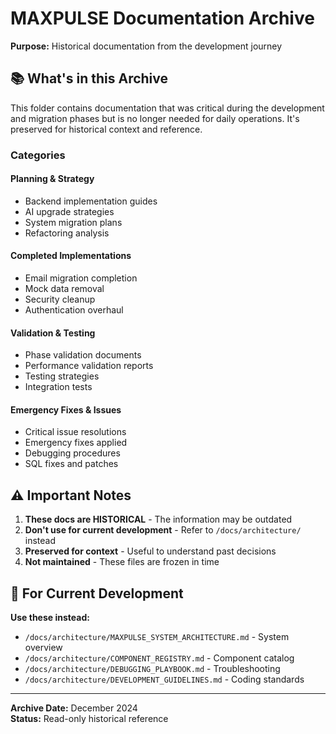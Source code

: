 # MAXPULSE Documentation Archive

**Purpose:** Historical documentation from the development journey

## 📚 **What's in this Archive**

This folder contains documentation that was critical during the development and migration phases but is no longer needed for daily operations. It's preserved for historical context and reference.

### **Categories**

#### **Planning & Strategy**
- Backend implementation guides
- AI upgrade strategies
- System migration plans
- Refactoring analysis

#### **Completed Implementations**
- Email migration completion
- Mock data removal
- Security cleanup
- Authentication overhaul

#### **Validation & Testing**
- Phase validation documents
- Performance validation reports
- Testing strategies
- Integration tests

#### **Emergency Fixes & Issues**
- Critical issue resolutions
- Emergency fixes applied
- Debugging procedures
- SQL fixes and patches

## ⚠️ **Important Notes**

1. **These docs are HISTORICAL** - The information may be outdated
2. **Don't use for current development** - Refer to `/docs/architecture/` instead
3. **Preserved for context** - Useful to understand past decisions
4. **Not maintained** - These files are frozen in time

## 🎯 **For Current Development**

**Use these instead:**
- `/docs/architecture/MAXPULSE_SYSTEM_ARCHITECTURE.md` - System overview
- `/docs/architecture/COMPONENT_REGISTRY.md` - Component catalog
- `/docs/architecture/DEBUGGING_PLAYBOOK.md` - Troubleshooting
- `/docs/architecture/DEVELOPMENT_GUIDELINES.md` - Coding standards

---

**Archive Date:** December 2024  
**Status:** Read-only historical reference

